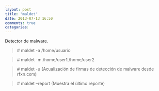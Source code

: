 ```yaml
---
layout: post
title: "maldet"
date: 2013-07-13 16:50
comments: true
categories: 
---
```

Detector de malware.

>\# maldet -a /home/usuario

>\# maldet -m /home/user1,/home/user2 

>\# maldet -u (Acualización de firmas de detección de malware desde rfxn.com)

>\# maldet –report (Muestra el último reporte)

